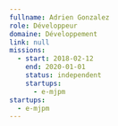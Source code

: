 ```yaml
---
fullname: Adrien Gonzalez
role: Développeur
domaine: Développement
link: null
missions:
  - start: 2018-02-12
    end: 2020-01-01
    status: independent
    startups:
      - e-mjpm
startups:
  - e-mjpm
---
```

